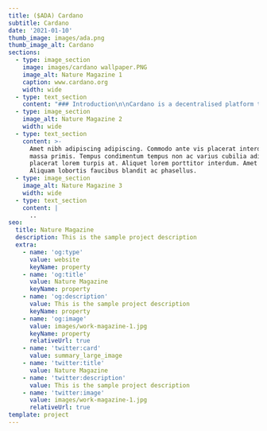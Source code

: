 ```yaml
---
title: ($ADA) Cardano
subtitle: Cardano
date: '2021-01-10'
thumb_image: images/ada.png
thumb_image_alt: Cardano
sections:
  - type: image_section
    image: images/cardano wallpaper.PNG
    image_alt: Nature Magazine 1
    caption: www.cardano.org
    width: wide
  - type: text_section
    content: "### Introduction\n\nCardano is a decentralised platform that will allow complex programmable transfers of value in a secure and scalable fashion. It is one of the first blockchains to be built in the highly secure Haskell programming language. Cardano is developing a\_[smart contract platform](https://www.coingecko.com/en/categories/29)\_which seeks to deliver more advanced features than any protocol previously developed. It is the first blockchain platform to evolve out of a scientific philosophy and a research-first driven approach. The development team consists of a large global collective of expert engineers and researchers.\n\nThe Cardano project is different from other blockchain projects as it openly addresses the need for regulatory oversight whilst maintaining consumer privacy and protections through an innovative software architecture. The protocol features a layered blockchain software stack that is flexible, scalable, and is being developed with the most rigorous academic and commercial software standards in the industry.\n\nCardano will use a democratic governance system that allows the project to evolve over time, and fund itself sustainably through a visionary treasury system.\n\n\_\n\n### Technological Innovation\n\n\nCardano is the first protocol to incorporate Ouroboros, the groundbreaking\_[proof of stake algorithm](https://www.coingecko.com/en?hashing_algorithm=Proof+of+Stake\\&view=market). The IOHK team employed a “first-principles” approach, driven by peer-reviewed academic research to build Cardano from the ground up.\n\nThe result of this collaborative effort is the first cryptocurrency to be based in Haskell code, which focuses on industrial strength product that delivers the resilience necessary for mission-critical systems, in this case, securing investment.\n\nCardano’s multi-layer protocol performs advanced functions, and has a settlement layer that is elegantly linked to a control layer. The settlement layer will have a unit of account, while the control layer will run smart contracts and will be programmed to recognize identity, assisting compliance (and allowing blacklisting, for instance).\n\nThe protocol is geared towards protecting privacy rights of users, while also taking into account the needs of regulators. In doing so, Cardano is the first protocol to balance these requirements in a nuanced and effective way, pioneering a new approach for cryptocurrencies.\n\nThe system is also designed to allow upgrade through soft forks, enabling it to adapt to changing needs and evolve quickly, when required. A treasury system is also being installed that will ensure the sustainability of the protocol.\n\nCardano is built in the spirit of collaboration by being completely open source and patent-free. Engineered for efficiency and scalability, the Cardano ecosystem will develop into the most complete cryptocurrency ever constructed.\n\n\_\n\n### Conceptual Innovation\n\ni. Privacy and regulation\nThe original\_[Bitcoin](https://www.coingecko.com/en/coins/bitcoin)\_blockchain was meant to be a way for individuals to transact directly and anonymously with each other outside the control of banks and governments. This guarantees privacy in financial dealings, a fundamental individual right, but full anonymity can be counterproductive. Today most blockchain projects look to further either the aims of privacy or of regulation. To be effective globally, we think our blockchain must ‘square the circle’ by finding the right mix of individual privacy protection and provision for regulatory control.\n\nii. Governance\nPublic, decentralized blockchain projects rely on crowd-based governance models. This allows for democratic control of the network by its participants, which is essential to building truly decentralised economies. However, if they are not carefully designed, such governance can go awry. Both the Bitcoin and\_[Ethereum](https://www.coingecko.com/en/coins/ethereum)\_communities have experienced devastating schisms on the question of how to upgrade their networks – in Ethereum's case already causing a split. The Cardano blockchain has an airtight governance model that allow the community to democratically take clear and binding decisions.\n\niii. Funding\nThe Cardano blockchain has sophisticated maintenance and development needs and is able to adequately fund itself, both in terms of running costs and new investment.\n\n\_\n\n### The Token: ADA\_\n\n\nEvery blockchain project has a token of value commonly referred to as a cryptocurrency. Ada is the cryptocurrency on the Cardano blockchain. With Ada, holders can send value between friends, pay for a good or service, deposit funds on an exchange, or enter an application. To perform a transfer on the settlement layer requires you own Ada, or acquire Ada through an exchange. It will also be the native token to be used in applications built on the computation layer.\n\n\_\n\n### The Wallet:\_[Daedalus](https://daedaluswallet.io/)\n\n\nEach cryptocurrency requires a “wallet” to store Ada. Typically this wallet is a software application that can be installed on any computer or smartphone. Daedalus is a highly engineered wallet with advanced security features that was developed by\_[IOHK](https://iohk.io/)\_specifically for the Cardano blockchain and protects your assets with the most advanced cryptography. In the future, Daedalus will not only support Ada, but other cryptocurrencies such as Bitcoin,\_[Ethereum Classic](https://www.coingecko.com/en/coins/ethereum-classic)\_and many more.\n\n\_\n\n## The\_[Cardano Foundation](https://cardanofoundation.org/en/)\n\n\nThe Cardano Foundation’s core mission is to standardise, protect and promote the Cardano Protocol technology. The Cardano Foundation acts as a supervisory and educational body for Cardano. Our mission is to:\n\n1\\. Standardise, protect and promote the Cardano Protocol and its applications\n2\\. Be a community hub offering authoritative, timely information about the technology and Cardano’s wide-ranging potential\n3\\. Liaise and influence government and regulatory bodies, form strategic partnerships with businesses, enterprises and other open source projects and aid the creation of formal software standards for Cardano, a crucial feature for its long term success and critical in adoption and government engagement\n\nAreas of Focus:\n1\\. Cardano Protocol - We function as an objective standards body for the Cardano protocol as it evolves over time.\n2\\. Cardano community - We support, grow and help educate the Cardano blockchain community.\n3\\. Cardano ecosystem - We work to expand and protect the Cardano ecosystem. This includes promoting Cardano as a platform for commercial entities and serving as an objective organization for enterprises interested in joining Cardano.\n4\\. Serving the wider blockchain community - We aim to influence and progress the emerging commercial and legislative landscape for blockchain technology and cryptocurrencies in general. We proactively approach government and regulatory bodies and form strategic partnerships with businesses, enterprises and other open-source projects.\n\n\_\n\n### IOHK\n\n\nFounded in 2015 by\_[Charles Hoskinson](https://iohk.io/team/charles-hoskinson/)\_and\_[Jeremy Wood](https://iohk.io/team/jeremy-wood/), IOHK is a world-class engineering and technology company committed to using peer-to-peer innovations to provide financial services to three billion people that don’t have them. The group is contracted to design, build, and maintain Cardano through to 2020.\n"
  - type: image_section
    image_alt: Nature Magazine 2
    width: wide
  - type: text_section
    content: >-
      Amet nibh adipiscing adipiscing. Commodo ante vis placerat interdum massa
      massa primis. Tempus condimentum tempus non ac varius cubilia adipiscing
      placerat lorem turpis at. Aliquet lorem porttitor interdum. Amet lacus.
      Aliquam lobortis faucibus blandit ac phasellus.
  - type: image_section
    image_alt: Nature Magazine 3
    width: wide
  - type: text_section
    content: |
      ..
seo:
  title: Nature Magazine
  description: This is the sample project description
  extra:
    - name: 'og:type'
      value: website
      keyName: property
    - name: 'og:title'
      value: Nature Magazine
      keyName: property
    - name: 'og:description'
      value: This is the sample project description
      keyName: property
    - name: 'og:image'
      value: images/work-magazine-1.jpg
      keyName: property
      relativeUrl: true
    - name: 'twitter:card'
      value: summary_large_image
    - name: 'twitter:title'
      value: Nature Magazine
    - name: 'twitter:description'
      value: This is the sample project description
    - name: 'twitter:image'
      value: images/work-magazine-1.jpg
      relativeUrl: true
template: project
---
```

